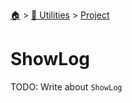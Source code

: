 <!--startTocHeader-->
[🏠](../../README.md) > [🔧 Utilities](../README.md) > [Project](README.md)
# ShowLog
<!--endTocHeader-->
TODO: Write about `ShowLog`
<!--startTocSubtopic-->

<!--endTocSubtopic-->